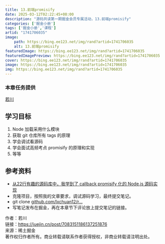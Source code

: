 ```yaml
---
title: 13.前端promisify
date: 2025-03-12T02:22:45+08:00
description: "源码共读第一期掘金会员专属活动，13.前端promisify"
categories: ['掘金小册']
tags: ['掘金小册','课程']
artid: "1741706035"
image:
    path: https://bing.ee123.net/img/rand?artid=1741706035
    alt: 13.前端promisify
featuredImage: https://bing.ee123.net/img/rand?artid=1741706035
featuredImagePreview: https://bing.ee123.net/img/rand?artid=1741706035
cover: https://bing.ee123.net/img/rand?artid=1741706035
image: https://bing.ee123.net/img/rand?artid=1741706035
img: https://bing.ee123.net/img/rand?artid=1741706035
---
```


### 本章任务提供
[若川](https://juejin.cn/user/1415826704971918)

## 学习目标

1.  Node 加载采用什么模块
1.  获取 git 仓库所有 tags 的原理
1.  学会调试看源码
1.  学会面试高频考点 promisify 的原理和实现
1.  等等

## 参考资料

-   [从22行有趣的源码库中，我学到了 callback promisify 化的 Node.js 源码实现](https://juejin.cn/post/7028731182216904740 "https://juejin.cn/post/7028731182216904740")
-   克隆项目，按照我的文章要求，调试源码学习，最终提交笔记。
-   git clone [github.com/lxchuan12/r…](https://link.juejin.cn?target=https%3A%2F%2Fgithub.com%2Flxchuan12%2Fremote-git-tags-analysis.git "https://github.com/lxchuan12/remote-git-tags-analysis.git")
-   写笔记发布在掘金，再在本章节下评论放上提交笔记的链接。

  


作者：若川  
链接：https://juejin.cn/post/7083151186137251876  
来源：稀土掘金  
著作权归作者所有。商业转载请联系作者获得授权，非商业转载请注明出处。